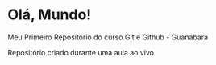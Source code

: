 # Olá, Mundo!
 Meu Primeiro Repositório do curso Git e Github - Guanabara

Repositório criado durante uma aula ao vivo